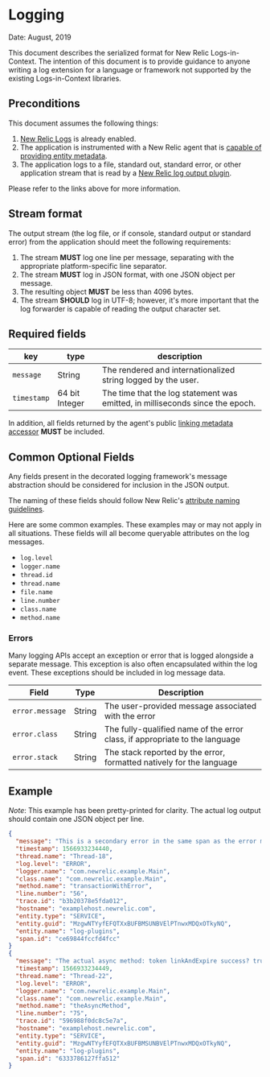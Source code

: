 # Logging

Date: August, 2019

This document describes the serialized format for New Relic Logs-in-Context. The intention of this
document is to provide guidance to anyone writing a log extension for a language or framework not
supported by the existing Logs-in-Context libraries.

## Preconditions

This document assumes the following things:

1. [New Relic Logs](https://docs.newrelic.com/docs/logs/enable-logs/enable-logs/enable-new-relic-logs) is already enabled.
2. The application is instrumented with a New Relic agent that is [capable of providing entity metadata](https://docs.newrelic.com/docs/logs/enable-logs/logs-context-agent-apis/annotate-logs-logs-context-using-apm-agent-apis).
3. The application logs to a file, standard out, standard error, or other application stream that is
read by a [New Relic log output plugin](https://docs.newrelic.com/docs/logs/enable-logs/enable-logs/enable-new-relic-logs#enable-logs).

Please refer to the links above for more information.

## Stream format

The output stream (the log file, or if console, standard output or standard error) from the application should 
meet the following requirements:

1. The stream **MUST** log one line per message, separating with the appropriate platform-specific line separator.
2. The stream **MUST** log in JSON format, with one JSON object per message.
3. The resulting object **MUST** be less than 4096 bytes.
4. The stream **SHOULD** log in UTF-8; however, it's more important that the log forwarder is capable of 
reading the output character set.

## Required fields

| key | type | description |
| --- | ---- |----------- |
| `message` | String | The rendered and internationalized string logged by the user. |
| `timestamp` | 64 bit Integer |The time that the log statement was emitted, in milliseconds since the epoch. |

In addition, all fields returned by the agent's public [linking metadata accessor](https://docs.newrelic.com/docs/logs/enable-logs/logs-context-agent-apis/annotate-logs-logs-context-using-apm-agent-apis)
**MUST** be included.

## Common Optional Fields

Any fields present in the decorated logging framework's message abstraction should be
considered for inclusion in the JSON output.

The naming of these fields should follow New Relic's [attribute naming guidelines](../Guidelines.md#naming-conventions).

Here are some common examples. These examples may or may not apply in all situations. 
These fields will all become queryable attributes on the log messages.

* `log.level`
* `logger.name`
* `thread.id`
* `thread.name`
* `file.name`
* `line.number`
* `class.name`
* `method.name`

### Errors

Many logging APIs accept an exception or error that is logged alongside a separate message. This exception is also 
often encapsulated within the log event. These exceptions should be included in log message data.

| **Field** | **Type** | **Description** | 
| --------- | -------- | --------------- |
| `error.message` | String | The user-provided message associated with the error | 
| `error.class` | String | The fully-qualified name of the error class, if appropriate to the language |
| `error.stack` | String | The stack reported by the error, formatted natively for the language |

## Example

*Note*: This example has been pretty-printed for clarity.  The actual log output should
contain one JSON object per line.

```json
{
  "message": "This is a secondary error in the same span as the error message",
  "timestamp": 1566933234440,
  "thread.name": "Thread-18",
  "log.level": "ERROR",
  "logger.name": "com.newrelic.example.Main",
  "class.name": "com.newrelic.example.Main",
  "method.name": "transactionWithError",
  "line.number": "56",
  "trace.id": "b3b20378e5fda012",
  "hostname": "examplehost.newrelic.com",
  "entity.type": "SERVICE",
  "entity.guid": "MzgwNTYyfEFQTXxBUFBMSUNBVElPTnwxMDQxOTkyNQ",
  "entity.name": "log-plugins",
  "span.id": "ce69844fccfd4fcc"
}
{
  "message": "The actual async method: token linkAndExpire success? true",
  "timestamp": 1566933234449,
  "thread.name": "Thread-22",
  "log.level": "ERROR",
  "logger.name": "com.newrelic.example.Main",
  "class.name": "com.newrelic.example.Main",
  "method.name": "theAsyncMethod",
  "line.number": "75",
  "trace.id": "596988f0dc8c5e7a",
  "hostname": "examplehost.newrelic.com",
  "entity.type": "SERVICE",
  "entity.guid": "MzgwNTYyfEFQTXxBUFBMSUNBVElPTnwxMDQxOTkyNQ",
  "entity.name": "log-plugins",
  "span.id": "6333786127ffa512"
}
```


